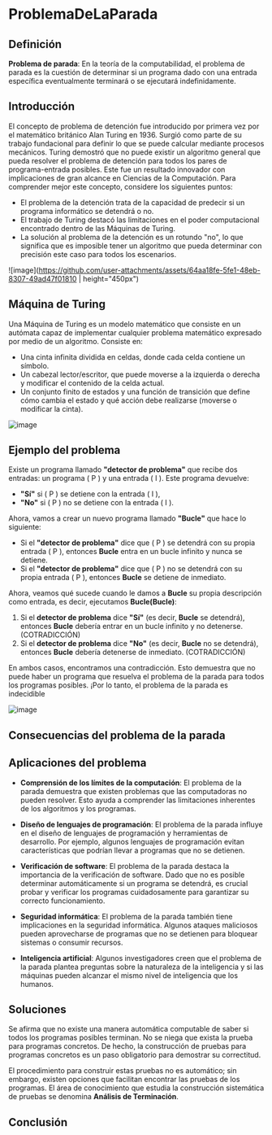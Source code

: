 # ProblemaDeLaParada
## Definición

**Problema de parada**: En la teoría de la computabilidad, el problema de parada es la cuestión de determinar si un programa dado con una entrada específica eventualmente terminará o se ejecutará indefinidamente.

## Introducción

El concepto de problema de detención fue introducido por primera vez por el matemático británico Alan Turing en 1936. Surgió como parte de su trabajo fundacional para definir lo que se puede calcular mediante procesos mecánicos. Turing demostró que no puede existir un algoritmo general que pueda resolver el problema de detención para todos los pares de programa-entrada posibles. Este fue un resultado innovador con implicaciones de gran alcance en Ciencias de la Computación. Para comprender mejor este concepto, considere los siguientes puntos:

- El problema de la detención trata de la capacidad de predecir si un programa informático se detendrá o no.
- El trabajo de Turing destacó las limitaciones en el poder computacional encontrado dentro de las Máquinas de Turing.
- La solución al problema de la detención es un rotundo "no", lo que significa que es imposible tener un algoritmo que pueda determinar con precisión este caso para todos los escenarios.

![image](https://github.com/user-attachments/assets/64aa18fe-5fe1-48eb-8307-49ad47f01810 | height="450px")


## Máquina de Turing

Una Máquina de Turing es un modelo matemático que consiste en un autómata capaz de implementar cualquier problema matemático expresado por medio de un algoritmo. Consiste en:

- Una cinta infinita dividida en celdas, donde cada celda contiene un símbolo.
- Un cabezal lector/escritor, que puede moverse a la izquierda o derecha y modificar el contenido de la celda actual.
- Un conjunto finito de estados y una función de transición que define cómo cambia el estado y qué acción debe realizarse (moverse o modificar la cinta).

![image](https://github.com/user-attachments/assets/46b91723-873a-4cc7-a8bf-b72da9097c29)


## Ejemplo del problema
Existe un programa llamado **"detector de problema"** que recibe dos entradas: un programa \( P \) y una entrada \( I \). Este programa devuelve:
- **"Sí"** si \( P \) se detiene con la entrada \( I \),
- **"No"** si \( P \) no se detiene con la entrada \( I \).

Ahora, vamos a crear un nuevo programa llamado **"Bucle"** que hace lo siguiente:

- Si el **"detector de problema"** dice que \( P \) se detendrá con su propia entrada \( P \), entonces **Bucle** entra en un bucle infinito y nunca se detiene.
- Si el **"detector de problema"** dice que \( P \) no se detendrá con su propia entrada \( P \), entonces **Bucle** se detiene de inmediato.

Ahora, veamos qué sucede cuando le damos a **Bucle** su propia descripción como entrada, es decir, ejecutamos **Bucle(Bucle)**:

1. Si el **detector de problema** dice **"Sí"** (es decir, **Bucle** se detendrá), entonces **Bucle** debería entrar en un bucle infinito y no detenerse. (COTRADICCIÓN)
2. Si el **detector de problema** dice **"No"** (es decir, **Bucle** no se detendrá), entonces **Bucle** debería detenerse de inmediato. (COTRADICCIÓN)

En ambos casos, encontramos una contradicción. Esto demuestra que no puede haber un programa que resuelva el problema de la parada para todos los programas posibles. ¡Por lo tanto, el problema de la parada es indecidible

![image](https://github.com/user-attachments/assets/5c18abb3-8d7e-4b4a-804c-10b98bcacc37)


## Consecuencias del problema de la parada

## Aplicaciones del problema

- **Comprensión de los límites de la computación**: El problema de la parada demuestra que existen problemas que las computadoras no pueden resolver. Esto ayuda a comprender las limitaciones inherentes de los algoritmos y los programas.
  
- **Diseño de lenguajes de programación**: El problema de la parada influye en el diseño de lenguajes de programación y herramientas de desarrollo. Por ejemplo, algunos lenguajes de programación evitan características que podrían llevar a programas que no se detienen.

- **Verificación de software**: El problema de la parada destaca la importancia de la verificación de software. Dado que no es posible determinar automáticamente si un programa se detendrá, es crucial probar y verificar los programas cuidadosamente para garantizar su correcto funcionamiento.

- **Seguridad informática**: El problema de la parada también tiene implicaciones en la seguridad informática. Algunos ataques maliciosos pueden aprovecharse de programas que no se detienen para bloquear sistemas o consumir recursos.

- **Inteligencia artificial**: Algunos investigadores creen que el problema de la parada plantea preguntas sobre la naturaleza de la inteligencia y si las máquinas pueden alcanzar el mismo nivel de inteligencia que los humanos.

## Soluciones

Se afirma que no existe una manera automática computable de saber si todos los programas posibles terminan. No se niega que exista la prueba para programas concretos. De hecho, la construcción de pruebas para programas concretos es un paso obligatorio para demostrar su correctitud.

El procedimiento para construir estas pruebas no es automático; sin embargo, existen opciones que facilitan encontrar las pruebas de los programas. El área de conocimiento que estudia la construcción sistemática de pruebas se denomina **Análisis de Terminación**.

## Conclusión
